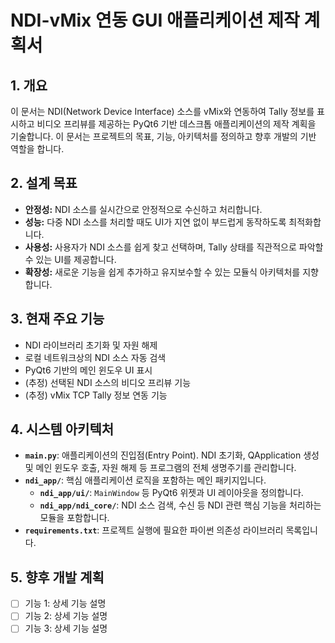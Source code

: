 # NDI-vMix 연동 GUI 애플리케이션 제작 계획서

## 1. 개요
이 문서는 NDI(Network Device Interface) 소스를 vMix와 연동하여 Tally 정보를 표시하고 비디오 프리뷰를 제공하는 PyQt6 기반 데스크톱 애플리케이션의 제작 계획을 기술합니다. 이 문서는 프로젝트의 목표, 기능, 아키텍처를 정의하고 향후 개발의 기반 역할을 합니다.

## 2. 설계 목표
- **안정성:** NDI 소스를 실시간으로 안정적으로 수신하고 처리합니다.
- **성능:** 다중 NDI 소스를 처리할 때도 UI가 지연 없이 부드럽게 동작하도록 최적화합니다.
- **사용성:** 사용자가 NDI 소스를 쉽게 찾고 선택하며, Tally 상태를 직관적으로 파악할 수 있는 UI를 제공합니다.
- **확장성:** 새로운 기능을 쉽게 추가하고 유지보수할 수 있는 모듈식 아키텍처를 지향합니다.

## 3. 현재 주요 기능
- NDI 라이브러리 초기화 및 자원 해제
- 로컬 네트워크상의 NDI 소스 자동 검색
- PyQt6 기반의 메인 윈도우 UI 표시
- (추정) 선택된 NDI 소스의 비디오 프리뷰 기능
- (추정) vMix TCP Tally 정보 연동 기능

## 4. 시스템 아키텍처
- **`main.py`**: 애플리케이션의 진입점(Entry Point). NDI 초기화, QApplication 생성 및 메인 윈도우 호출, 자원 해제 등 프로그램의 전체 생명주기를 관리합니다.
- **`ndi_app/`**: 핵심 애플리케이션 로직을 포함하는 메인 패키지입니다.
    - **`ndi_app/ui/`**: `MainWindow` 등 PyQt6 위젯과 UI 레이아웃을 정의합니다.
    - **`ndi_app/ndi_core/`**: NDI 소스 검색, 수신 등 NDI 관련 핵심 기능을 처리하는 모듈을 포함합니다.
- **`requirements.txt`**: 프로젝트 실행에 필요한 파이썬 의존성 라이브러리 목록입니다.

## 5. 향후 개발 계획
- [ ] 기능 1: 상세 기능 설명
- [ ] 기능 2: 상세 기능 설명
- [ ] 기능 3: 상세 기능 설명